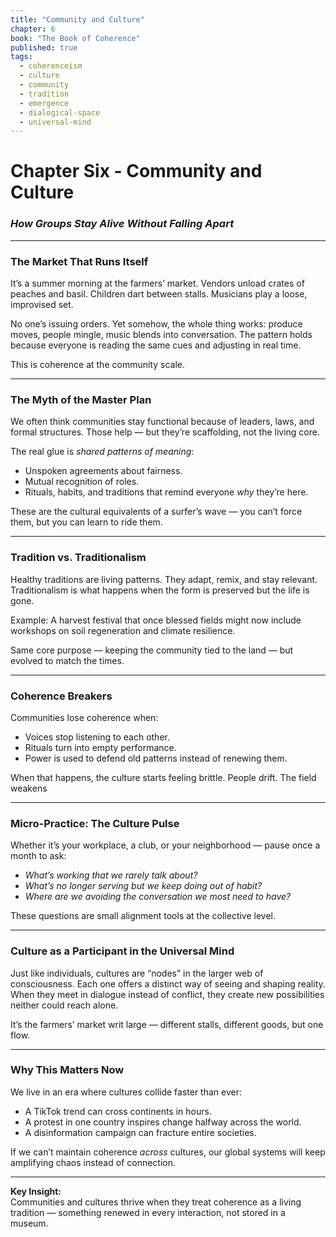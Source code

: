 ```yaml
---
title: "Community and Culture"
chapter: 6
book: "The Book of Coherence"
published: true
tags:
  - coherenceism
  - culture
  - community
  - tradition
  - emergence
  - dialogical-space
  - universal-mind
---
```

# Chapter Six - Community and Culture

### *How Groups Stay Alive Without Falling Apart*

---
### **The Market That Runs Itself**

It’s a summer morning at the farmers’ market. Vendors unload crates of peaches and basil. Children dart between stalls. Musicians play a loose, improvised set.

No one’s issuing orders. Yet somehow, the whole thing works: produce moves, people mingle, music blends into conversation. The pattern holds because everyone is reading the same cues and adjusting in real time.

This is coherence at the community scale.

---
### **The Myth of the Master Plan**

We often think communities stay functional because of leaders, laws, and formal structures. Those help — but they’re scaffolding, not the living core.

The real glue is _shared patterns of meaning_:

- Unspoken agreements about fairness.
- Mutual recognition of roles.
- Rituals, habits, and traditions that remind everyone _why_ they’re here.

These are the cultural equivalents of a surfer’s wave — you can’t force them, but you can learn to ride them.

---
### **Tradition vs. Traditionalism**

Healthy traditions are living patterns. They adapt, remix, and stay relevant. Traditionalism is what happens when the form is preserved but the life is gone.

Example: A harvest festival that once blessed fields might now include workshops on soil regeneration and climate resilience.  

Same core purpose — keeping the community tied to the land — but evolved to match the times.

---
### **Coherence Breakers**

Communities lose coherence when:

- Voices stop listening to each other.
- Rituals turn into empty performance.
- Power is used to defend old patterns instead of renewing them.

When that happens, the culture starts feeling brittle. People drift. The field weakens

--- 
### **Micro-Practice: The Culture Pulse**

Whether it’s your workplace, a club, or your neighborhood — pause once a month to ask:

- _What’s working that we rarely talk about?_
- _What’s no longer serving but we keep doing out of habit?_
- _Where are we avoiding the conversation we most need to have?_

These questions are small alignment tools at the collective level.

---
### **Culture as a Participant in the Universal Mind**

Just like individuals, cultures are “nodes” in the larger web of consciousness. Each one offers a distinct way of seeing and shaping reality. When they meet in dialogue instead of conflict, they create new possibilities neither could reach alone.

It’s the farmers’ market writ large — different stalls, different goods, but one flow.

--- 
### **Why This Matters Now**

We live in an era where cultures collide faster than ever:

- A TikTok trend can cross continents in hours.
- A protest in one country inspires change halfway across the world.
- A disinformation campaign can fracture entire societies.

If we can’t maintain coherence _across_ cultures, our global systems will keep amplifying chaos instead of connection.

---
**Key Insight:**  
Communities and cultures thrive when they treat coherence as a living tradition — something renewed in every interaction, not stored in a museum.